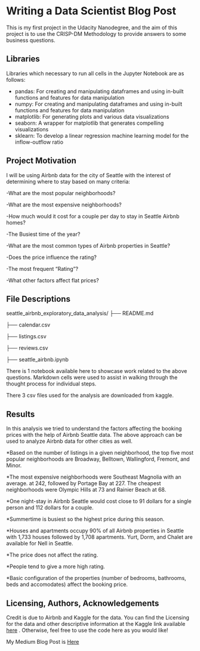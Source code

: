 # Writing a Data Scientist Blog Post
This is my first project in the Udacity Nanodegree, and the aim of this project is to use the CRISP-DM Methodology to provide answers to some business questions.

## Libraries
Libraries which necessary to run all cells in the Jupyter Notebook are as follows:

- pandas:  For creating and manipulating dataframes and using in-built functions and features for data manipulation
- numpy:   For creating and manipulating dataframes and using in-built functions and features for data manipulation
- matplotlib: For generating plots and various data visualizations
- seaborn: A wrapper for matplotlib that generates compelling visualizations
- sklearn:  To develop a linear regression machine learning model for the inflow-outflow ratio

## Project Motivation
I will be using Airbnb data for the city of Seattle with the interest of determining where to stay based on many criteria:

-What are the most popular neighborhoods?

-What are the most expensive neighborhoods?

-How much would it cost for a couple per day to stay in Seattle Airbnb homes?

-The Busiest time of the year?

-What are the most common types of Airbnb properties in Seattle?

-Does the price influence the rating?

-The most frequent “Rating”?

-What other factors affect flat prices?

## File Descriptions
seattle_airbnb_exploratory_data_analysis/
├── README.md

├── calendar.csv

├── listings.csv

├── reviews.csv

├── seattle_airbnb.ipynb

There is 1 notebook available here to showcase work related to the above questions. Markdown cells were used to assist in walking through the thought process for individual steps.

There 3 csv files used for the analysis are downloaded from kaggle.

## Results

In this analysis we tried to understand the factors affecting the booking prices with the help of Airbnb Seattle data. The above approach can be used to analyze Airbnb data for other cities as well.

*Based on the number of listings in a given neighborhood, the top five most popular neighborhoods are Broadway, Belltown, Wallingford, Fremont, and Minor.

*The most expensive neighborhoods were Southeast Magnolia with an average. at 242, followed by Portage Bay at 227. The cheapest neighborhoods were Olympic Hills at 73 and Rainier Beach at 68.

*One night-stay in Airbnb Seattle would cost close to 91 dollars for a single person and 112 dollars for a couple.

*Summertime is busiest so the highest price during this season.

*Houses and apartments occupy 90% of all Airbnb properties in Seattle with 1,733 houses followed by 1,708 apartments. Yurt, Dorm, and Chalet are available for Nell in Seattle.

*The price does not affect the rating.

*People tend to give a more high rating.

*Basic configuration of the properties (number of bedrooms, bathrooms, beds and accomodates) affect the booking price.

## Licensing, Authors, Acknowledgements

Credit is due to Airbnb and Kaggle for the data. You can find the Licensing for the data and other descriptive information at the Kaggle link available [here](https://www.kaggle.com/datasets/airbnb/seattle) . Otherwise, feel free to use the code here as you would like!

My Medium Blog Post is [Here](https://medium.com/@hagar.agha93/analyzing-seattle-airbnb-using-data-science-approaches-d5fa942b2039)




